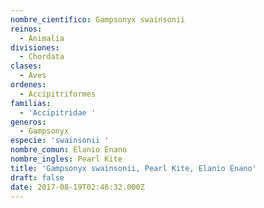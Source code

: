```yaml
---
nombre_cientifico: Gampsonyx swainsonii
reinos:
  - Animalia
divisiones:
  - Chordata
clases:
  - Aves
ordenes:
  - Accipitriformes
familias:
  - 'Accipitridae '
generos:
  - Gampsonyx
especie: 'swainsonii '
nombre_comun: Elanio Enano
nombre_ingles: Pearl Kite
title: 'Gampsonyx swainsonii, Pearl Kite, Elanio Enano'
draft: false
date: 2017-08-19T02:46:32.000Z
---
```


